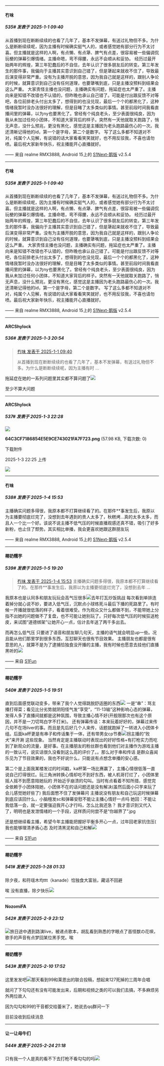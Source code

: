 ﻿
*****

####  冇味  
##### 535#       发表于 2025-1-1 09:40

从首播到现在断断续续的也看了几年了，基本不发弹幕，有送过礼物但不多。为什么是断断续续呢，因为主播有时候确实挺气人的，或者感觉她有部分行为不太讨喜。但主播就是这样的人啊，有点懒、有点犟、脾气有点差，很容易被一些偏调侃玩梗的弹幕引爆情绪。主播命嗯，弯不得腰，永远不会顺从和妥协。
经历过最开始两年的辉煌，第三年犯蠢后的不自信，去年认识了很多朋友后的转变。第三年发生的那件事，我偏向于主播其实意识到自己错了，但是犟起来就收不住了，导致最后演变得非常严重。没有为主播开脱的意思，因为我自己就是这样的，跟别人争论的时候，就算意识到自己没有任何道理，也要犟嘴到底，只是主播没预料到结果会这么严重。
大家责怪主播也没问题，主播确实有问题，拖延症也太严重了。主播向来是知错不改错也不认错的，但昨晚也承认自己错了。可能是付出跟反馈不对等吧，各位前排老头付出太多了，想得到的也没兑现，最后一个个的都黑化了，这种情绪我暂时没办法很好的理解，但是目睹了太多类似的事情。甚至前段时间我看直播间里的弹幕，以为ny也要黑化了。曾经有个纯良老头，至少表面很纯良，因为我从未加过任何小团体，不知道大家背后的样子。突然有一天他就取关跑路了，悄无声息，没什么预兆，更没有黑化，感觉这是主播因为老头跑路最伤心的一次。我还清晰记得他的id，第一个是字母，第二个是数字。
写了这么多都不知道对不对，纯属个人见解，有说错的话大家看看笑笑就好，也不用反驳我，不喜也请勿喷。最后祝大家新年快乐，祝主播能开心直播就好。

—— 来自 realme RMX3888, Android 15上的 [S1Next-鹅版](https://github.com/ykrank/S1-Next/releases) v2.5.4


*****

####  冇味  
##### 535#       发表于 2025-1-1 09:40

从首播到现在断断续续的也看了几年了，基本不发弹幕，有送过礼物但不多。为什么是断断续续呢，因为主播有时候确实挺气人的，或者感觉她有部分行为不太讨喜。但主播就是这样的人啊，有点懒、有点犟、脾气有点差，很容易被一些偏调侃玩梗的弹幕引爆情绪。主播命嗯，弯不得腰，永远不会顺从和妥协。
经历过最开始两年的辉煌，第三年犯蠢后的不自信，去年认识了很多朋友后的转变。第三年发生的那件事，我偏向于主播其实意识到自己错了，但是犟起来就收不住了，导致最后演变得非常严重。没有为主播开脱的意思，因为我自己就是这样的，跟别人争论的时候，就算意识到自己没有任何道理，也要犟嘴到底，只是主播没预料到结果会这么严重。
大家责怪主播也没问题，主播确实有问题，拖延症也太严重了。主播向来是知错不改错也不认错的，但昨晚也承认自己错了。可能是付出跟反馈不对等吧，各位前排老头付出太多了，想得到的也没兑现，最后一个个的都黑化了，这种情绪我暂时没办法很好的理解，但是目睹了太多类似的事情。甚至前段时间我看直播间里的弹幕，以为ny也要黑化了。曾经有个纯良老头，至少表面很纯良，因为我从未加过任何小团体，不知道大家背后的样子。突然有一天他就取关跑路了，悄无声息，没什么预兆，更没有黑化，感觉这是主播因为老头跑路最伤心的一次。我还清晰记得他的id，第一个是字母，第二个是数字。
写了这么多都不知道对不对，纯属个人见解，有说错的话大家看看笑笑就好，也不用反驳我，不喜也请勿喷。最后祝大家新年快乐，祝主播能开心直播就好。

—— 来自 realme RMX3888, Android 15上的 [S1Next-鹅版](https://github.com/ykrank/S1-Next/releases) v2.5.4


*****

####  ARCShylock  
##### 536#       发表于 2025-1-3 20:54

<blockquote><a href="httphttps://bbs.saraba1st.com/2b/forum.php?mod=redirect&amp;goto=findpost&amp;pid=67077265&amp;ptid=2107645" target="_blank">冇味 发表于 2025-1-1 09:40</a>

从首播到现在断断续续的也看了几年了，基本不发弹幕，有送过礼物但不多。为什么是断断续续呢，因为主播有时 ...</blockquote>
拖延症在她的一系列问题里其实都不算问题了<img src="https://static.saraba1st.com/image/smiley/face2017/001.png" referrerpolicy="no-referrer">

至少不算大问题


*****

####  ARCShylock  
##### 537#       发表于 2025-1-3 22:28

<img src="https://img.saraba1st.com/forum/202501/03/222547fr22c48at2gas1x8.png" referrerpolicy="no-referrer">

<strong>64C3CF7186854E5E9CE743021FA7F723.png</strong> (57.98 KB, 下载次数: 0)

下载附件

2025-1-3 22:25 上传

<img src="https://static.saraba1st.com/image/smiley/face2017/013.png" referrerpolicy="no-referrer">


*****

####  冇味  
##### 538#       发表于 2025-1-4 15:53

主播确实问题多得很，我原本都不打算继续看了的。在那件**事发生后，我原以为主播要彻底烂完了，没想到去年遇到的贵人太多了，秋糕烤...真的太多太多，而且人一个比一个好。该说不说主播不低气压的时候直播观感还真不错，吸引了好多新粉，也止住了颓势。其实相比单播，我会更喜欢她跟这群朋友玩

—— 来自 realme RMX3888, Android 15上的 [S1Next-鹅版](https://github.com/ykrank/S1-Next/releases) v2.5.4


*****

####  椰奶糯芋  
##### 539#       发表于 2025-1-5 19:20

<blockquote><a href="httphttps://bbs.saraba1st.com/2b/forum.php?mod=redirect&amp;goto=findpost&amp;pid=67101690&amp;ptid=2107645" target="_blank">冇味 发表于 2025-1-4 15:53</a>
主播确实问题多得很，我原本都不打算继续看了的。在那件**事发生后，我原以为主播要彻底烂完了，没想到去年 ...</blockquote>
我原本也是认同多和朋友玩玩会高气压很多<img src="https://static.saraba1st.com/image/smiley/face2017/007.png" referrerpolicy="no-referrer">去年打瓦炒饭挑战 每次看到单排连着掉分就心说不妙，要进入低气压，沉默点小球练死斗最后下播的死路里了。有时候一开播就很低落的样子，看着很难受。作为观众又什么都做不到，不能带她上分 指不出她的问题做不了复盘，也不可能让她别玩了。只好每次低气压的时候狂送枪皮，来试图“道德绑架”让她开心一点，估计去年送了两千多出去。

而再怎么低气压 只要进了语音和朋友聊几句天，主播的语气就会明显up一些。况且能从他们那里学到很多东西，互怼聊天也很有节目效果。
主播朋友也都是很有意思的人，就算不是为了逮捕恰独食没开播的主播，我有时候也愿意去挂他们直播黑听的<img src="https://static.saraba1st.com/image/smiley/face2017/009.gif" referrerpolicy="no-referrer">

—— 来自 [S1Fun](https://s1fun.koalcat.com)


*****

####  椰奶糯芋  
##### 540#       发表于 2025-1-5 19:51

直到后面感觉联动变多，带来了我个人觉得跳脱舒适圈的东西<img src="https://static.saraba1st.com/image/smiley/face2017/094.png" referrerpolicy="no-referrer">
一是“串”：骂主播打得菜；看见比分劣势就阴阳怪气发“享受”，“11-13输”这种影响心态的弹幕，发得人多了直播间就都是这种氛围，导致主播心情不好(开舰限那次也有这个原因，并不是一刀切骂白字不打米)。
还有弹幕传话：本来玩着好好的，弹幕过来传几句不在场liver的事。而且是先后好几个人来传，话题就跑掉了一转进入小团体卡组。后面ka杯更是有串子和传话集于一体，还有带男女cp节奏<img src="https://static.saraba1st.com/image/smiley/face2017/007.png" referrerpolicy="no-referrer">拐主播的“败犬”来开涮 这些现象。
当然肯定是主播联动时表现出的好好性格+有打枪实力而吃到了新观众的流量，是好事。在主播朋友的粉丝群也看到他们对主播作为游戏主播的一致认可，说实话很久没看到这么高的评价了。。那么对于串和传话 是群众喜闻乐见为了节目效果的，我也不好说什么，只能说有点想念单播的安心感。

第二个是上面我某楼发过的时间戳，ka杯第一场比赛赢了，主播心情很低落一直说自己打得很烂。玩三角洲转换心情却吃不到好东西，被人机哥打烂了，小团体里摇人摇不到愿意陪她玩的 开始近乎崩溃的勾叫。当时有点看着不知所措，感觉完全依赖于小团体陪她，小团体不在的话问题还是没有解决(虽然后面小只芋来玩了会儿感觉她好些了)
我后面憋不住了发弹幕问 主播说没有朋友和自己玩这时候弹幕到底应该回什么，小脑檀发sc和弹幕安慰不能让主播心情好一点吗
她回：不能让我低落一会，就一定要强迫我开心才行吗，怎么比我还急？
我才意识到又代入了，明明也是发泄情绪的一个手段，这样质问何尝不是“你越界了”.jpg 

还是想继续看主播，希望今年主播能把握好平衡多开心一点，过年回老家抗住压(
我也能够理清矛盾心态 及时清黑泥和自己和解<img src="https://static.saraba1st.com/image/smiley/face2017/114.png" referrerpolicy="no-referrer">

—— 来自 [S1Fun](https://s1fun.koalcat.com)

*****

####  椰奶糯芋  
##### 541#       发表于 2025-1-28 01:33

除夕夜，和符瑶木均ttt（kanade）恰独食大富翁，藏话不回避

唉 没有直播，除夕快乐<img src="https://static.saraba1st.com/image/smiley/face2017/018.png" referrerpolicy="no-referrer">

*****

####  NozomiFA  
##### 542#       发表于 2025-2-9 23:12

<img src="https://static.saraba1st.com/image/smiley/face2017/001.png" referrerpolicy="no-referrer">旅日途中遇到路演live，被递点歌本，胡乱看到熟悉的字眼点了首怪獣の花唄，歌手的声音有点梦回某位黑手党。唉


*****

####  椰奶糯芋  
##### 543#       发表于 2025-2-10 17:52

这里发发吧<img src="https://static.saraba1st.com/image/smiley/face2017/013.png" referrerpolicy="no-referrer">那天看到99和莱恩出的联合投稿，想起来127死掉的三周年合唱

就问了下勾勾还有没有可能发出来，后期和视频之类的可以我们去搞，不多麻烦另外两位故人

因为勾勾和99的干音都交给蕾米了，她说去qq群问一下

目前没收到后续消息

*****

####  让一让母牛们  
##### 544#       发表于 2025-2-24 21:18

只有我一个人是真的看不下去打枪不看勾勾的吗<img src="https://static.saraba1st.com/image/smiley/face2017/018.png" referrerpolicy="no-referrer">

